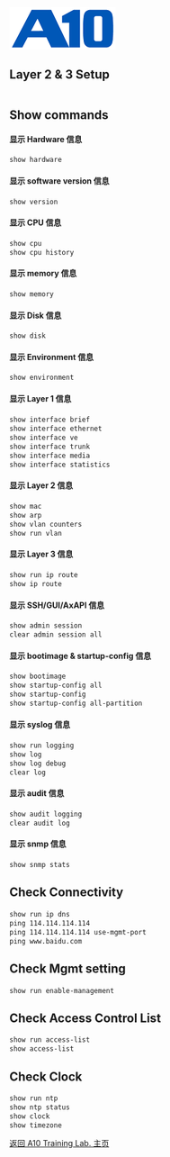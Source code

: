 ![](/Images/A10-NewLogos-Blue-NoReg-RGB-50.png)

## Layer 2 & 3 Setup
```

```

## Show commands
#### 显示 Hardware 信息
```
show hardware
```

#### 显示 software version 信息
```
show version
```

#### 显示 CPU 信息
```
show cpu
show cpu history
```

#### 显示 memory 信息
```
show memory
```

#### 显示 Disk 信息
```
show disk
```

#### 显示 Environment 信息
```
show environment
```

#### 显示 Layer 1 信息
```
show interface brief
show interface ethernet
show interface ve
show interface trunk
show interface media
show interface statistics
```

#### 显示 Layer 2 信息
```
show mac
show arp
show vlan counters
show run vlan
```

#### 显示 Layer 3 信息
```
show run ip route
show ip route
```

#### 显示 SSH/GUI/AxAPI 信息
```
show admin session
clear admin session all
```

#### 显示 bootimage & startup-config 信息
```
show bootimage
show startup-config all
show startup-config
show startup-config all-partition
```

#### 显示 syslog 信息
```
show run logging
show log
show log debug
clear log
```

#### 显示 audit 信息
```
show audit logging
clear audit log
```

#### 显示 snmp 信息
```
show snmp stats
```


## Check Connectivity
```
show run ip dns
ping 114.114.114.114
ping 114.114.114.114 use-mgmt-port
ping www.baidu.com
```

## Check Mgmt setting
```
show run enable-management
```

## Check Access Control List
```
show run access-list
show access-list
```

## Check Clock
```
show run ntp
show ntp status
show clock
show timezone
```

[返回 A10 Training Lab. 主页](https://github.com/borissiu/A10_Training_Lab)